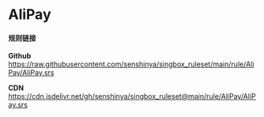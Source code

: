 # AliPay

#### 规则链接

**Github**
https://raw.githubusercontent.com/senshinya/singbox_ruleset/main/rule/AliPay/AliPay.srs

**CDN**
https://cdn.jsdelivr.net/gh/senshinya/singbox_ruleset@main/rule/AliPay/AliPay.srs
